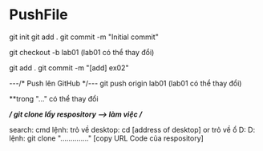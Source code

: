 # PushFile

git init
git add .
git commit -m "Initial commit"

git checkout -b lab01 (lab01 có thể thay đổi)

git add .
git commit -m "[add] ex02"

---/* Push lên GitHub */---
git push origin lab01 (lab01 có thể thay đổi)

**trong "..." có thể thay đổi



*****/ git clone lấy respository --> làm việc /*****

search: cmd
lệnh: trỏ về desktop: cd [address of desktop]  or trỏ về ổ D: D:
lệnh: git clone ".............."     [copy URL Code của respository]

